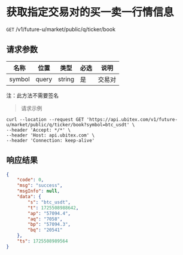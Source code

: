# 获取指定交易对的买一卖一行情信息

`GET` /v1/future-u/market/public/q/ticker/book

## 请求参数

| 名称   | 位置  | 类型   | 必选 | 说明   |
| ------ | ----- | ------ | ---- | ------ |
| symbol | query | string | 是   | 交易对 |

注：此方法不需要签名

> 请求示例

```shell
curl --location --request GET 'https://api.ubitex.com/v1/future-u/market/public/q/ticker/book?symbol=btc_usdt' \
--header 'Accept: */*' \
--header 'Host: api.ubitex.com' \
--header 'Connection: keep-alive'
```

## 响应结果

```json
{
    "code": 0,
    "msg": "success",
    "msgInfo": null,
    "data": {
        "s": "btc_usdt",
        "t": 1725508988642,
        "ap": "57094.4",
        "aq": "7058",
        "bp": "57094.3",
        "bq": "20541"
    },
    "ts": 1725508989564
}
```

